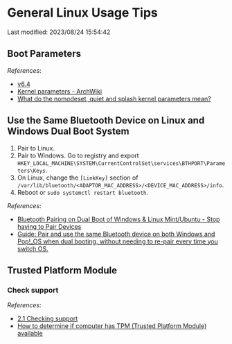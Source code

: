 # General Linux Usage Tips

Last modified: 2023/08/24 15:54:42

## Boot Parameters

*References*:

- [v6.4](https://www.kernel.org/doc/html/v6.4/admin-guide/kernel-parameters.html)
- [Kernel parameters - ArchWiki](https://wiki.archlinux.org/title/kernel_parameters)
- [What do the nomodeset, quiet and splash kernel parameters mean?](https://askubuntu.com/questions/716957/what-do-the-nomodeset-quiet-and-splash-kernel-parameters-mean)

## Use the Same Bluetooth Device on Linux and Windows Dual Boot System

1. Pair to Linux.
2. Pair to Windows. Go to registry and export `HKEY_LOCAL_MACHINE\SYSTEM\CurrentControlSet\services\BTHPORT\Parameters\Keys`.
3. On Linux, change the `[LinkKey]` section of `/var/lib/bluetooth/<ADAPTOR_MAC_ADDRESS>/<DEVICE_MAC_ADDRESS>/info`.
4. Reboot or `sudo systemctl restart bluetooth`.

*References*:

- [Bluetooth Pairing on Dual Boot of Windows & Linux Mint/Ubuntu - Stop having to Pair Devices](https://unix.stackexchange.com/questions/255509/bluetooth-pairing-on-dual-boot-of-windows-linux-mint-ubuntu-stop-having-to-p)
- [Guide: Pair and use the same Bluetooth device on both Windows and Pop!_OS when dual booting, without needing to re-pair every time you switch OS.](https://www.reddit.com/r/pop_os/comments/lf8kvu/guide_pair_and_use_the_same_bluetooth_device_on/)

## Trusted Platform Module

### Check support

*References*:

- [2.1 Checking support](https://wiki.archlinux.org/title/Trusted_Platform_Module#Checking_support)
- [How to determine if computer has TPM (Trusted Platform Module) available](https://unix.stackexchange.com/questions/341629/how-to-determine-if-computer-has-tpm-trusted-platform-module-available)
